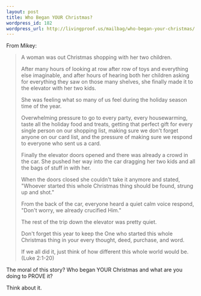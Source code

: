```yaml
--- 
layout: post
title: Who Began YOUR Christmas?
wordpress_id: 182
wordpress_url: http://livingproof.us/mailbag/who-began-your-christmas/
---
```

From Mikey:
<blockquote>A woman was out Christmas shopping with her two children.

After many hours of looking at row after row of toys and everything else imaginable, and after hours of hearing both her children asking for everything they saw on those many shelves, she finally made it to the elevator with her two kids.

She was feeling what so many of us feel during the holiday season time of the year.

Overwhelming pressure to go to every party, every housewarming, taste all the holiday food and treats, getting that perfect gift for every single person on our shopping list, making sure we don't forget anyone on our card list, and the pressure of making sure we respond to everyone who sent us a card.

Finally the elevator doors opened and there was already a crowd in the car. She pushed her way into the car dragging her two kids and all the bags of stuff in with her.

When the doors closed she couldn't take it anymore and stated, "Whoever started this whole Christmas thing should be found, strung up and shot."

From the back of the car, everyone heard a quiet calm voice respond, "Don't worry, we already crucified Him."

The rest of the trip down the elevator was pretty quiet.

Don't forget this year to keep the One who started this whole Christmas thing in your every thought, deed, purchase, and word.

If we all did it, just think of how different this whole world would be. (Luke 2:1-20)</blockquote>
The moral of this story? Who began YOUR Christmas and what are you doing to PROVE it?

Think about it.
